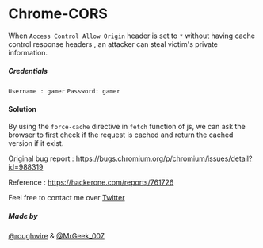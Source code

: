 # Chrome-CORS
When `Access Control Allow Origin` header is set to `*` without having cache control response headers , an attacker can steal victim's private information.

##### Credentials
`Username : gamer`
`Password: gamer`

#### Solution
By using the `force-cache` directive in `fetch` function of js, we can ask the browser to first check if the request is cached and return the cached version if it exist.


Original bug report : https://bugs.chromium.org/p/chromium/issues/detail?id=988319

Reference : https://hackerone.com/reports/761726

Feel free to contact me over [Twitter](https://twitter.com/roughwire)

##### Made by 
[@roughwire](https://twitter.com/roughwire) & [@MrGeek_007](https://twitter.com/MrGeek_007)
